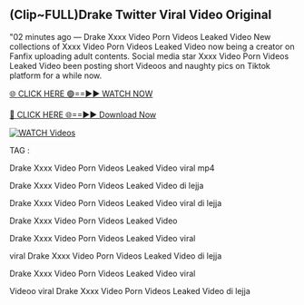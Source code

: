 ## (Clip~FULL)Drake Twitter Viral Video Original


"02 minutes ago —  Drake Xxxx Video Porn Videos Leaked Video New collections of   Xxxx Video Porn Videos Leaked Video now being a creator on Fanfix uploading adult contents. Social media star   Xxxx Video Porn Videos Leaked Video been posting short Videoos and naughty pics on Tiktok platform for a while now.


[🌐 CLICK HERE 🟢==►► WATCH NOW](https://cutt.ly/mrqM9kNd)

[🔴 CLICK HERE 🌐==►► Download Now](https://cutt.ly/mrqM9kNd)

[![WATCH Videos](https://i.imgur.com/dJHk4Zq.gif)](https://cutt.ly/mrqM9kNd)


TAG :

Drake Xxxx Video Porn Videos Leaked Video viral mp4

Drake Xxxx Video Porn Videos Leaked Video di lejja

Drake Xxxx Video Porn Videos Leaked Video viral di lejja

Drake Xxxx Video Porn Videos Leaked Video

Drake Xxxx Video Porn Videos Leaked Video viral

viral Drake Xxxx Video Porn Videos Leaked Video di lejja

Drake Xxxx Video Porn Videos Leaked Video viral

Videoo viral Drake Xxxx Video Porn Videos Leaked Video di lejja
